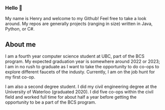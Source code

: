 ### Hello 👋

<!--
**k65yang/k65yang** is a ✨ _special_ ✨ repository because its `README.md` (this file) appears on your GitHub profile.

Here are some ideas to get you started:

- 🔭 I’m currently working on ...
- 🌱 I’m currently learning ...
- 👯 I’m looking to collaborate on ...
- 🤔 I’m looking for help with ...
- 💬 Ask me about ...
- 📫 How to reach me: ...
- 😄 Pronouns: ...
- ⚡ Fun fact: ...
-->

My name is Henry and welcome to my Github! Feel free to take a look around. My repos are generally projects (ranging in size) written in Java, Python, or C#.

## About me
I am a fourth year computer science student at UBC, part of the BCS program. My expected graduation year is somewhere around 2022 or 2023; I am in no rush to graduate as I want to take the opportunity to do co-ops to explore different faucets of the industy. Currently, I am on the job hunt for my first co-op.

I am also a second degree student. I did my civil engineering degree at the University of Waterloo (graduated 2020). I did five co-ops within the civil field and worked full time for about half a year before getting the opportunity to be a part of the BCS program. 
